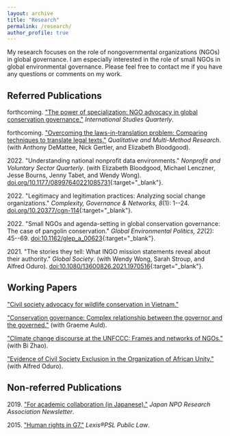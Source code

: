 ```yaml
---
layout: archive
title: "Research"
permalink: /research/
author_profile: true
---
```


My research focuses on the role of nongovernmental organizations (NGOs) in global governance. I am especially interested in the role of small NGOs in global environmental governance. Please feel free to contact me if you have any questions or comments on my work.

## Referred Publications

forthcoming\. ["The power of specialization: NGO advocacy in global conservation governance."](../research/paper6/) *International Studies Quarterly*.

forthcoming\. ["Overcoming the laws-in-translation problem: Comparing techniques to translate legal texts."](../research/paper5/) *Qualitative and Multi-Method Research*. (with Anthony DeMattee, Nick Gertler, and Elizabeth Bloodgood).

2022\. "Understanding national nonprofit data environments." *Nonprofit and Voluntary Sector Quarterly*. (with Elizabeth Bloodgood, Michael Lenczner, Jesse Bourns, Jenny Tabet, and Wendy Wong). [doi.org/10.1177/08997640221085731](https://journals.sagepub.com/doi/10.1177/08997640221085731){:target="_blank"}. 

2022\. "Legitimacy and legitimation practices: Analyzing social change organizations." *Complexity, Governance & Networks, 8*(1): 1--24. [doi.org/10.20377/cgn-114](https://ubp.uni-bamberg.de/ojs/index.php/cgn/article/view/114){:target="_blank"}.

2022\. "Small NGOs and agenda-setting in global conservation governance: The case of pangolin conservation." *Global Environmental Politics, 22*(2): 45--69. [doi:10.1162/glep_a_00623](https://doi.org/10.1162/glep_a_00623){:target="_blank"}.

2021\. "The stories they tell: What INGO mission statements reveal about their authority." *Global Society*. (with Wendy Wong, Sarah Stroup, and Alfred Oduro). [doi:10.1080/13600826.2021.1970516](https://doi.org/10.1080/13600826.2021.1970516){:target="_blank"}.

## Working Papers

["Civil society advocacy for wildlife conservation in Vietnam."](../research/paper10/)

["Conservation governance: Complex relationship between the governor and the governed."](../research/paper7/) (with Graeme Auld).

["Climate change discourse at the UNFCCC: Frames and networks of NGOs."](../research/paper8/) (with Bi Zhao).

["Evidence of Civil Society Exclusion in the Organization of African Unity."](../research/paper9/) (with Alfred Oduro).

## Non-referred Publications

2019\. ["For academic collaboration (in Japanese)."](https://takumishibaike.github.io/files/shibaike_janporanews.pdf) *Japan NPO Research Association Newsletter*.

2015\. ["Human rights in G7."](https://takumishibaike.github.io/files/shibaike_lexis.pdf) *Lexis&reg;PSL Public Law*.